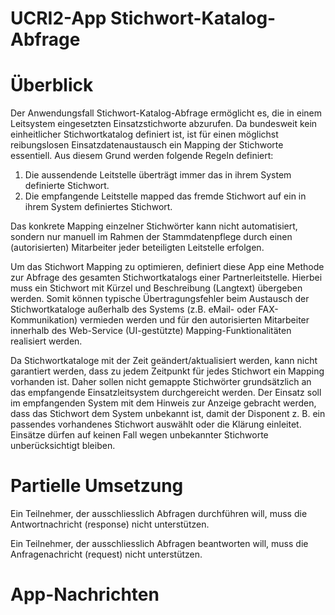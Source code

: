 # UCRI2-App Stichwort-Katalog-Abfrage

<!-- toc -->
<!-- tocstop -->

# Überblick
Der Anwendungsfall Stichwort-Katalog-Abfrage ermöglicht es, die in einem Leitsystem eingesetzten Einsatzstichworte abzurufen.
Da bundesweit kein einheitlicher Stichwortkatalog definiert ist, ist für einen
möglichst reibungslosen Einsatzdatenaustausch ein Mapping der
Stichworte essentiell.
Aus diesem Grund werden folgende Regeln definiert:
1. Die aussendende Leitstelle überträgt immer das in ihrem System
   definierte Stichwort.
2. Die empfangende Leitstelle mapped das fremde Stichwort auf ein in
   ihrem System definiertes Stichwort.


Das konkrete Mapping einzelner Stichwörter kann nicht automatisiert,
sondern nur manuell im Rahmen der Stammdatenpflege durch einen
(autorisierten) Mitarbeiter jeder beteiligten Leitstelle erfolgen.

Um das Stichwort Mapping zu optimieren, definiert diese App eine Methode zur Abfrage des gesamten Stichwortkatalogs
einer Partnerleitstelle. Hierbei muss ein Stichwort mit Kürzel und
Beschreibung (Langtext) übergeben werden.
Somit können typische Übertragungsfehler beim Austausch der
Stichwortkataloge außerhalb des Systems (z.B. eMail- oder FAX-Kommunikation) vermieden werden und für den autorisierten Mitarbeiter
innerhalb des Web-Service (UI-gestützte) Mapping-Funktionalitäten
realisiert werden.

Da Stichwortkataloge mit der Zeit geändert/aktualisiert werden, kann nicht
garantiert werden, dass zu jedem Zeitpunkt für jedes Stichwort ein
Mapping vorhanden ist. Daher sollen nicht gemappte Stichwörter
grundsätzlich an das empfangende Einsatzleitsystem durchgereicht
werden. Der Einsatz soll im empfangenden System mit dem Hinweis zur
Anzeige gebracht werden, dass das Stichwort dem System unbekannt ist,
damit der Disponent z. B. ein passendes vorhandenes Stichwort auswählt
oder die Klärung einleitet. Einsätze dürfen auf keinen Fall wegen
unbekannter Stichworte unberücksichtigt bleiben.


# Partielle Umsetzung
Ein Teilnehmer, der ausschliesslich Abfragen durchführen will, muss die Antwortnachricht (response) nicht unterstützen.

Ein Teilnehmer, der ausschliesslich Abfragen beantworten will, muss die Anfragenachricht (request) nicht unterstützen.


# App-Nachrichten
<!-- include ../../general_schema_documentation.md -->
<!-- include request.schema.md -->
<!-- include response.schema.md -->


